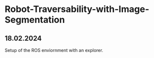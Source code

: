 # Robot-Traversability-with-Image-Segmentation
## 18.02.2024
Setup of the ROS enviornment with an explorer.
